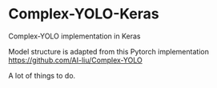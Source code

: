 # Complex-YOLO-Keras
Complex-YOLO implementation in Keras

Model structure is adapted from this Pytorch implementation
https://github.com/AI-liu/Complex-YOLO


A lot of things to do.
